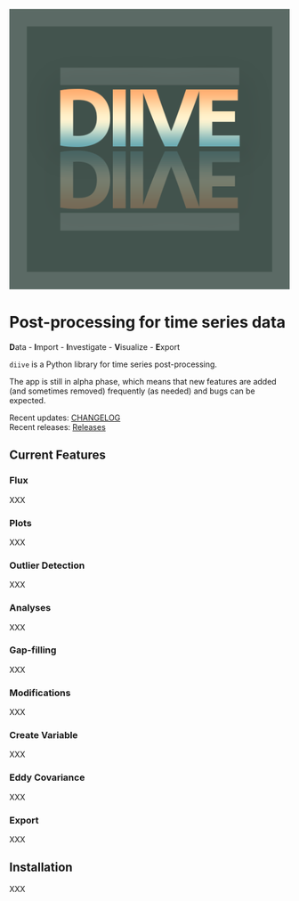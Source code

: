![](images/logo_diive1_512px.png)

# Post-processing for time series data

**D**ata - **I**mport - **I**nvestigate - **V**isualize - **E**xport

`diive` is a Python library for time series post-processing. 

The app is still in alpha phase, which means that new features
are added (and sometimes removed) frequently (as needed) and bugs can be expected.

Recent updates: [CHANGELOG](CHANGELOG.md)   
Recent releases: [Releases](https://gitlab.ethz.ch/holukas/diive/-/releases)

## Current Features

### Flux
XXX

### Plots
XXX

### Outlier Detection
XXX

### Analyses
XXX

### Gap-filling
XXX

### Modifications
XXX

### Create Variable
XXX

### Eddy Covariance
XXX

### Export
XXX

## Installation
XXX